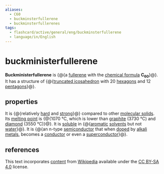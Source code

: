 ```yaml
---
aliases:
  - C60
  - buckminsterfullerene
  - buckminsterfullerenes
tags:
  - flashcard/active/general/eng/buckminsterfullerene
  - language/in/English
---
```


# buckministerfullerene

__Buckministerfullerene__ is {@{a [fullerene](fullerene.md) with the [chemical formula](chemical%20formula.md) __C<sub>60</sub>__}@}. It has a structure of {@{[truncated icosahedron](truncated%20icosahedron.md) with 20 [hexagons](hexagon.md) and 12 [pentagons](pentagon.md)}@}. <!--SR:!2032-02-03,2448,330!2025-09-04,112,170-->

## properties

It is {@{relatively [hard](hardness.md) and [strong](strength%20of%20materials.md)}@} compared to other [molecular solids](molecular%20solid.md). Its [melting point](melting%20point.md) is {@{1070 °C, which is lower than [graphite](graphite.md) (3730 °C) and [diamond](diamond.md) (3550 °C)}@}. It is [soluble](solubility.md) in {@{[aromatic](aromaticity.md) [solvents](solvent.md) but not [water](water.md)}@}. It is {@{an n-type [semiconductor](semiconductor.md) that when [doped](doping%20(semiconductor).md) by [alkali metals](alkali%20metal.md), becomes a [conductor](electrical%20conductor.md) or even a [superconductor](superconductivity.md)}@}. <!--SR:!2025-07-20,459,230!2026-06-16,358,190!2026-03-06,489,230!2026-03-26,487,230-->

## references

This text incorporates [content](https://en.wikipedia.org/wiki/buckminsterfullerene) from [Wikipedia](Wikipedia.md) available under the [CC BY-SA 4.0](https://creativecommons.org/licenses/by-sa/4.0/) license.

